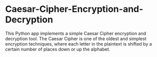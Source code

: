 # Caesar-Cipher-Encryption-and-Decryption
This Python app implements a simple Caesar Cipher encryption and decryption tool. The Caesar Cipher is one of the oldest and simplest encryption techniques, where each letter in the plaintext is shifted by a certain number of places down or up the alphabet.
